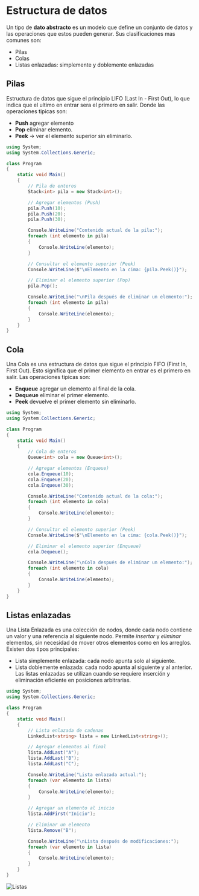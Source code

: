 # Estructura de datos

Un tipo de **dato abstracto** es un modelo que define un conjunto de datos y las operaciones que estos pueden generar.
Sus clasificaciones mas comunes son:

- Pilas
- Colas
- Listas enlazadas: simplemente y doblemente enlazadas

## Pilas
Estructura de datos que sigue el principio LIFO (Last In - First Out), lo que indica que el ultimo en entrar sera el primero
en salir. 
Donde las operaciones tipicas son: 
- **Push** agregar elemento  
- **Pop** eliminar elemento.
- **Peek** → ver el elemento superior sin eliminarlo.

```c#
using System;
using System.Collections.Generic;

class Program
{
    static void Main()
    {
        // Pila de enteros
        Stack<int> pila = new Stack<int>();

        // Agregar elementos (Push)
        pila.Push(10);
        pila.Push(20);
        pila.Push(30);

        Console.WriteLine("Contenido actual de la pila:");
        foreach (int elemento in pila)
        {
            Console.WriteLine(elemento);
        }

        // Consultar el elemento superior (Peek)
        Console.WriteLine($"\nElemento en la cima: {pila.Peek()}");

        // Eliminar el elemento superior (Pop)
        pila.Pop();

        Console.WriteLine("\nPila después de eliminar un elemento:");
        foreach (int elemento in pila)
        {
            Console.WriteLine(elemento);
        }
    }
}
```
## Cola
Una Cola es una estructura de datos que sigue el principio FIFO (First In, First Out).
Esto significa que el primer elemento en entrar es el primero en salir.
Las operaciones tipicas son:
- **Enqueue** agregar un elemento al final de la cola.
- **Dequeue** eliminar el primer elemento.
- **Peek** devuelve el primer elemento sin eliminarlo.

```c#
using System;
using System.Collections.Generic;

class Program
{
    static void Main()
    {
        // Cola de enteros
        Queue<int> cola = new Queue<int>();

        // Agregar elementos (Enqueue)
        cola.Enqueue(10);
        cola.Enqueue(20);
        cola.Enqueue(30);

        Console.WriteLine("Contenido actual de la cola:");
        foreach (int elemento in cola)
        {
            Console.WriteLine(elemento);
        }

        // Consultar el elemento superior (Peek)
        Console.WriteLine($"\nElemento en la cima: {cola.Peek()}");

        // Eliminar el elemento superior (Enqueue)
        cola.Dequeue();

        Console.WriteLine("\nCola después de eliminar un elemento:");
        foreach (int elemento in cola)
        {
            Console.WriteLine(elemento);
        }
    }
}
```

## Listas enlazadas
Una Lista Enlazada es una colección de nodos, donde cada nodo contiene un valor y una referencia al siguiente nodo.
Permite *insertar* y *eliminar* elementos, sin necesidad de mover otros elementos como en los arreglos.
Existen dos tipos principales:
- Lista simplemente enlazada: cada nodo apunta solo al siguiente.
- Lista doblemente enlazada: cada nodo apunta al siguiente y al anterior.
Las listas enlazadas se utilizan cuando se requiere inserción y eliminación eficiente en posiciones arbitrarias.
```c#
using System;
using System.Collections.Generic;

class Program
{
    static void Main()
    {
        // Lista enlazada de cadenas
        LinkedList<string> lista = new LinkedList<string>();

        // Agregar elementos al final
        lista.AddLast("A");
        lista.AddLast("B");
        lista.AddLast("C");

        Console.WriteLine("Lista enlazada actual:");
        foreach (var elemento in lista)
        {
            Console.WriteLine(elemento);
        }

        // Agregar un elemento al inicio
        lista.AddFirst("Inicio");

        // Eliminar un elemento
        lista.Remove("B");

        Console.WriteLine("\nLista después de modificaciones:");
        foreach (var elemento in lista)
        {
            Console.WriteLine(elemento);
        }
    }
}
```
![Listas](https://www.google.com/imgres?q=tda%20listas%20enlazadas&imgurl=https%3A%2F%2Fblogger.googleusercontent.com%2Fimg%2Fb%2FR29vZ2xl%2FAVvXsEi4FqR29Kzx81lecfLJJPnnwSRvjqRQEVmey1Ylfj6EAzHzinVVm13aBFVa-gdSFNpG2wBosOkJ6zelL-S4yk_49BI9zf2R07T70ZvEYzkFGPfgpoi8HolUaBaZBmiNcDQZkH1xeVuVeLI%2Fs1600%2Flista.png&imgrefurl=http%3A%2F%2Fprogramacionparacoccidio.blogspot.com%2F2013%2F01%2Flistas-enlazadas-en-c-orientado-objetos.html&docid=XsKdINp1vYmlHM&tbnid=87xeUH4f2owIfM&vet=12ahUKEwiBhfO3praQAxW6sGoFHaZJKh4QM3oECB4QAA..i&w=304&h=225&hcb=2&ved=2ahUKEwiBhfO3praQAxW6sGoFHaZJKh4QM3oECB4QAA)
